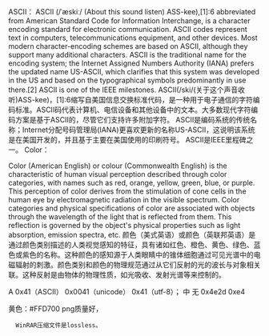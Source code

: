 ASCII：
    ASCII (/ˈæskiː/ (About this sound listen) ASS-kee),[1]:6 abbreviated from American Standard Code for Information Interchange, is a character encoding standard for electronic communication. ASCII codes represent text in computers, telecommunications equipment, and other devices. Most modern character-encoding schemes are based on ASCII, although they support many additional characters.
    ASCII is the traditional name for the encoding system; the Internet Assigned Numbers Authority (IANA) prefers the updated name US-ASCII, which clarifies that this system was developed in the US and based on the typographical symbols predominantly in use there.[2]
    ASCII is one of the IEEE milestones.
    ASCII(/ski/(关于这个声音收听)ASS-kee)，[1]:6缩写自美国信息交换标准代码，是一种用于电子通信的字符编码标准。ASCII码代表计算机、电信设备和其他设备中的文本。大多数现代字符编码方案是基于ASCII的，尽管它们支持许多附加字符。
    ASCII是编码系统的传统名称；Internet分配号码管理局(IANA)更喜欢更新的名称US-ASCII，这说明该系统是在美国开发的，并且基于主要在美国使用的印刷符号。
     ASCII是IEEE里程碑之一。
Color：

Color (American English) or colour (Commonwealth English) is the characteristic of human visual perception described through color categories, with names such as red, orange, yellow, green, blue, or purple. This perception of color derives from the stimulation of cone cells in the human eye by electromagnetic radiation in the visible spectrum. Color categories and physical specifications of color are associated with objects through the wavelength of the light that is reflected from them. This reflection is governed by the object's physical properties such as light absorption, emission spectra, etc.
颜色（美式英语）或颜色（英联邦英语）是通过颜色类别描述的人类视觉感知的特征，具有诸如红色、橙色、黄色、绿色、蓝色或紫色的名称。这种颜色的感知源于人类眼睛中的锥体细胞通过可见光谱中的电磁辐射的刺激。颜色类别和颜色的物理规范通过从它们反射的光的波长与对象相关联。这种反射是由物体的物理性质，如光吸收、发射光谱等来控制的。

 A   0x41（ASCII）  0x0041（unicode）  0x41（utf-8）；
 中  无             0x4e2d            0xe4

 黄色：#FFD700
      png质量好，
      
      WinRAR压缩文件是lossless。 